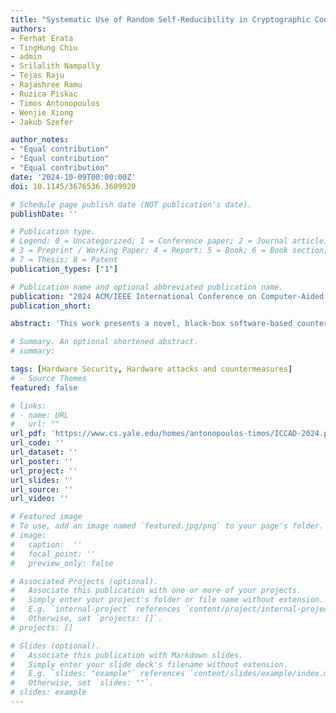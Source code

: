 ```yaml
---
title: "Systematic Use of Random Self-Reducibility in Cryptographic Code against Physical Attacks"
authors:
- Ferhat Erata
- TingHung Chiu
- admin
- Srilalith Nampally
- Tejas Raju
- Rajashree Ramu
- Ruzica Piskac
- Timos Antonopoulos
- Wenjie Xiong
- Jakub Szefer

author_notes:
- "Equal contribution"
- "Equal contribution"
- "Equal contribution"
date: '2024-10-09T00:00:00Z'
doi: 10.1145/3676536.3689920

# Schedule page publish date (NOT publication's date).
publishDate: ''

# Publication type.
# Legend: 0 = Uncategorized; 1 = Conference paper; 2 = Journal article;
# 3 = Preprint / Working Paper; 4 = Report; 5 = Book; 6 = Book section;
# 7 = Thesis; 8 = Patent
publication_types: ["1"]

# Publication name and optional abbreviated publication name.
publication: "2024 ACM/IEEE International Conference on Computer-Aided Design (ICCAD)"
publication_short: 

abstract: 'This work presents a novel, black-box software-based countermeasure against physical attacks including power side-channel and fault-injection attacks. The approach uses the concept of random self-reducibility and self-correctness to add randomness and redundancy in the execution for protection. Our approach is at the operation level, is not algorithm-specific, and thus, can be applied for protecting a wide range of algorithms. The countermeasure isempirically evaluated against attacks over operations like modular exponentiation, modular multiplication, polynomial multiplication, and number theoretic transforms. An end-to-end implementation of this countermeasure is demonstrated for RSA-CRT signature algorithm and Kyber Key Generation public key cryptosystems. The countermeasure reduced the power side-channel leakage by two orders of magnitude, to an acceptably secure level in TVLA analysis. For fault injection, the countermeasure reduces the number of faults to 95.4% in average.'

# Summary. An optional shortened abstract.
# summary: 

tags: [Hardware Security, Hardware attacks and countermeasures]
# - Source Themes
featured: false

# links:
# - name: URL
#   url: ""
url_pdf: 'https://www.cs.yale.edu/homes/antonopoulos-timos/ICCAD-2024.pdf'
url_code: ''
url_dataset: ''
url_poster: ''
url_project: ''
url_slides: ''
url_source: ''
url_video: ''

# Featured image
# To use, add an image named `featured.jpg/png` to your page's folder. 
# image:
#   caption:  ''
#   focal_point: ''
#   preview_only: false

# Associated Projects (optional).
#   Associate this publication with one or more of your projects.
#   Simply enter your project's folder or file name without extension.
#   E.g. `internal-project` references `content/project/internal-project/index.md`.
#   Otherwise, set `projects: []`.
# projects: []

# Slides (optional).
#   Associate this publication with Markdown slides.
#   Simply enter your slide deck's filename without extension.
#   E.g. `slides: "example"` references `content/slides/example/index.md`.
#   Otherwise, set `slides: ""`.
# slides: example
---
```


<!-- {{% callout note %}}
Click the *Cite* button above to demo the feature to enable visitors to import publication metadata into their reference management software.
{{% /callout %}}

{{% callout note %}}
Create your slides in Markdown - click the *Slides* button to check out the example.
{{% /callout %}}

Supplementary notes can be added here, including [code, math, and images](https://wowchemy.com/docs/writing-markdown-latex/). -->
